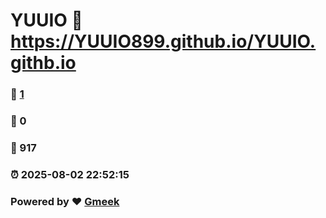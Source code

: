 # YUUIO :link: https://YUUIO899.github.io/YUUIO.githb.io 
### :page_facing_up: [1](https://YUUIO899.github.io/YUUIO.githb.io/tag.html) 
### :speech_balloon: 0 
### :hibiscus: 917 
### :alarm_clock: 2025-08-02 22:52:15 
### Powered by :heart: [Gmeek](https://github.com/Meekdai/Gmeek)
